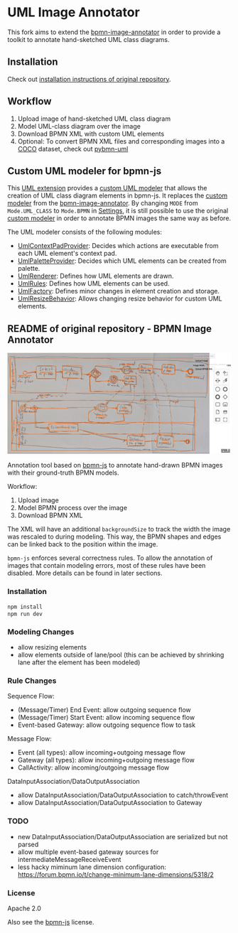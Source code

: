 # UML Image Annotator
This fork aims to extend the [bpmn-image-annotator](https://github.com/dwslab/bpmn-image-annotator) in order to provide a toolkit to annotate hand-sketched UML class diagrams.

## Installation
Check out [installation instructions of original repository](#original-installation).

## Workflow

1. Upload image of hand-sketched UML class diagram
2. Model UML-class diagram over the image
3. Download BPMN XML with custom UML elements
4. Optional: To convert BPMN XML files and corresponding images into a [COCO](https://cocodataset.org/#format-data) dataset, check out [pybmn-uml](https://github.com/LiSSA-Approach/pybpmn-uml)

## Custom UML modeler for bpmn-js

This [UML extension](./app/uml-extension) provides a [custom UML modeler](./app/uml-extension/modeler/UmlModeler.js) that allows the creation of UML class diagram elements in bpmn-js. It replaces the [custom modeler](./app/custom-modeler) from the [bpmn-image-annotator](https://github.com/dwslab/bpmn-image-annotator). By changing `MODE` from `Mode.UML_CLASS` to `Mode.BPMN` in [Settings](./app/uml-extension/utils/Settings.js), it is still possible to use the original [custom modeler](./app/custom-modeler) in order to annotate BPMN images the same way as before.

The UML modeler consists of the following modules:

- [UmlContextPadProvider](./app/uml-extension/modeler/modules/UmlContextPadProvider.js): Decides which actions are executable from each UML element's context pad.
- [UmlPaletteProvider](./app/uml-extension/modeler/modules/UmlPaletteProvider.js): Decides which UML elements can be created from palette.
- [UmlRenderer](./app/uml-extension/modeler/modules/UmlRenderer.js): Defines how UML elements are drawn.
- [UmlRules](./app/uml-extension/modeler/modules/UmlRules.js): Defines how UML elements can be used.
- [UmlFactory](./app/uml-extension/modeler/modules/UmlFactory.js): Defines minor changes in element creation and storage.
- [UmlResizeBehavior](./app/uml-extension/modeler/modules/uml-modeling-behavior/UmlResizeBehavior.js): Allows changing resize behavior for custom UML elements.

## README of original repository - BPMN Image Annotator

![BPMN Image Annotator Pizza Example](resources/bpmn-image-annotator-pizza.png)


Annotation tool based on [bpmn-js](https://github.com/bpmn-io/bpmn-js) to annotate hand-drawn BPMN images with their ground-truth BPMN models.

Workflow:
1. Upload image
2. Model BPMN process over the image
3. Download BPMN XML

The XML will have an additional `backgroundSize` to track the width the image was rescaled to during modeling.
This way, the BPMN shapes and edges can be linked back to the position within the image.

`bpmn-js` enforces several correctness rules.
To allow the annotation of images that contain modeling errors, most of these rules have been disabled.
More details can be found in later sections.

<a name="original-installation"></a>
### Installation


```
npm install
npm run dev
```

### Modeling Changes

- allow resizing elements
- allow elements outside of lane/pool (this can be achieved by shrinking lane after the element has been modeled)

### Rule Changes

Sequence Flow:
- (Message/Timer) End Event: allow outgoing sequence flow
- (Message/Timer) Start Event: allow incoming sequence flow
- Event-based Gateway: allow outgoing sequence flow to task

Message Flow:
- Event (all types): allow incoming+outgoing message flow
- Gateway (all types): allow incoming+outgoing message flow
- CallActivity: allow incoming/outgoing message flow

DataInputAssociation/DataOutputAssociation
- allow DataInputAssociation/DataOutputAssociation to catch/throwEvent
- allow DataInputAssociation/DataOutputAssociation to Gateway

### TODO

- new DataInputAssociation/DataOutputAssociation are serialized but not parsed
- allow multiple event-based gateway sources for intermediateMessageReceiveEvent
- less hacky miminum lane dimension configuration: https://forum.bpmn.io/t/change-minimum-lane-dimensions/5318/2

### License

Apache 2.0

Also see the [bpmn-js](https://github.com/bpmn-io/bpmn-js) license.
